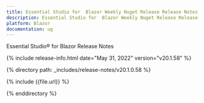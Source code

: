 ```yaml
---
title: Essential Studio for  Blazor Weekly Nuget Release Release Notes  
description: Essential Studio for  Blazor Weekly Nuget Release Release Notes 
platform: Blazor
documentation: ug
---
```


Essential Studio&reg; for  Blazor  Release Notes  

{% include release-info.html date="May 31, 2022"  version="v20.1.58" %} 

{% directory path: _includes/release-notes/v20.1.0.58 %}

{% include {{file.url}} %}

{% enddirectory %}
